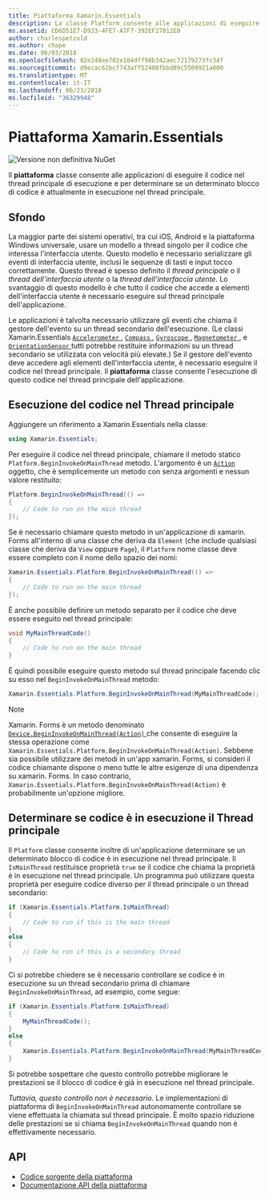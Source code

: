 ```yaml
---
title: Piattaforma Xamarin.Essentials
description: La classe Platform consente alle applicazioni di eseguire il codice nel thread principale di esecuzione.
ms.assetid: CD6D51E7-D933-4FE7-A7F7-392EF27812E0
author: charlespetzold
ms.author: chape
ms.date: 06/03/2018
ms.openlocfilehash: 82e248ee702e104dff98b342aec72179273fc34f
ms.sourcegitcommit: d9ecac62bcf743aff52408fbbd09c5509921a000
ms.translationtype: MT
ms.contentlocale: it-IT
ms.lasthandoff: 06/23/2018
ms.locfileid: "36329948"
---
```

# <a name="xamarinessentials-platform"></a>Piattaforma Xamarin.Essentials

![Versione non definitiva NuGet](~/media/shared/pre-release.png)

Il **piattaforma** classe consente alle applicazioni di eseguire il codice nel thread principale di esecuzione e per determinare se un determinato blocco di codice è attualmente in esecuzione nel thread principale.

## <a name="background"></a>Sfondo

La maggior parte dei sistemi operativi, tra cui iOS, Android e la piattaforma Windows universale, usare un modello a thread singolo per il codice che interessa l'interfaccia utente. Questo modello è necessario serializzare gli eventi di interfaccia utente, inclusi le sequenze di tasti e input tocco correttamente. Questo thread è spesso definito il _thread principale_ o il _thread dell'interfaccia utente_ o la _thread dell'interfaccia utente_. Lo svantaggio di questo modello è che tutto il codice che accede a elementi dell'interfaccia utente è necessario eseguire sul thread principale dell'applicazione. 

Le applicazioni è talvolta necessario utilizzare gli eventi che chiama il gestore dell'evento su un thread secondario dell'esecuzione. (Le classi Xamarin.Essentials [ `Accelerometer` ](accelerometer.md), [ `Compass` ](compass.md), [ `Gyroscope` ](gyroscope.md), [ `Magnetometer` ](magnetometer.md), e [ `OrientationSensor` ](orientation-sensor.md) tutti potrebbe restituire informazioni su un thread secondario se utilizzata con velocità più elevate.) Se il gestore dell'evento deve accedere agli elementi dell'interfaccia utente, è necessario eseguire il codice nel thread principale. Il **piattaforma** classe consente l'esecuzione di questo codice nel thread principale dell'applicazione.

## <a name="running-code-on-the-main-thread"></a>Esecuzione del codice nel Thread principale

Aggiungere un riferimento a Xamarin.Essentials nella classe:

```csharp
using Xamarin.Essentials;
```

Per eseguire il codice nel thread principale, chiamare il metodo statico `Platform.BeginInvokeOnMainThread` metodo. L'argomento è un [ `Action` ](xref:System.Action) oggetto, che è semplicemente un metodo con senza argomenti e nessun valore restituito:

```csharp
Platform.BeginInvokeOnMainThread(() =>
{
    // Code to run on the main thread
});
```

Se è necessario chiamare questo metodo in un'applicazione di xamarin. Forms all'interno di una classe che deriva da `Element` (che include qualsiasi classe che deriva da `View` oppure `Page`), il `Platform` nome classe deve essere completo con il nome dello spazio dei nomi:

```csharp
Xamarin.Essentials.Platform.BeginInvokeOnMainThread(() =>
{
    // Code to run on the main thread
});
```

È anche possibile definire un metodo separato per il codice che deve essere eseguito nel thread principale:

```csharp
void MyMainThreadCode()
{
    // Code to run on the main thread
}
```

È quindi possibile eseguire questo metodo sul thread principale facendo clic su esso nel `BeginInvokeOnMainThread` metodo:

```csharp
Xamarin.Essentials.Platform.BeginInvokeOnMainThread(MyMainThreadCode);
```

> [!NOTE]
> Xamarin. Forms è un metodo denominato [ `Device.BeginInvokeOnMainThread(Action)` ](https://docs.microsoft.com/dotnet/api/xamarin.forms.device.begininvokeonmainthread) che consente di eseguire la stessa operazione come `Xamarin.Essentials.Platform.BeginInvokeOnMainThread(Action)`. Sebbene sia possibile utilizzare dei metodi in un'app xamarin. Forms, si consideri il codice chiamante dispone o meno tutte le altre esigenze di una dipendenza su xamarin. Forms. In caso contrario, `Xamarin.Essentials.Platform.BeginInvokeOnMainThread(Action)` è probabilmente un'opzione migliore.

## <a name="determining-if-code-is-running-on-the-main-thread"></a>Determinare se codice è in esecuzione il Thread principale

Il `Platform` classe consente inoltre di un'applicazione determinare se un determinato blocco di codice è in esecuzione nel thread principale. Il `IsMainThread` restituisce proprietà `true` se il codice che chiama la proprietà è in esecuzione nel thread principale. Un programma può utilizzare questa proprietà per eseguire codice diverso per il thread principale o un thread secondario:

```csharp
if (Xamarin.Essentials.Platform.IsMainThread)
{
    // Code to run if this is the main thread
}
else
{
    // Code to run if this is a secondary thread
}
```

Ci si potrebbe chiedere se è necessario controllare se codice è in esecuzione su un thread secondario prima di chiamare `BeginInvokeOnMainThread`, ad esempio, come segue:

```csharp
if (Xamarin.Essentials.Platform.IsMainThread)
{
    MyMainThreadCode();
}
else
{
    Xamarin.Essentials.Platform.BeginInvokeOnMainThread(MyMainThreadCode);
}
```

Si potrebbe sospettare che questo controllo potrebbe migliorare le prestazioni se il blocco di codice è già in esecuzione nel thread principale.

_Tuttavia, questo controllo non è necessario._ Le implementazioni di piattaforma di `BeginInvokeOnMainThread` autonomamente controllare se viene effettuata la chiamata sul thread principale. È molto spazio riduzione delle prestazioni se si chiama `BeginInvokeOnMainThread` quando non è effettivamente necessario.

## <a name="api"></a>API

- [Codice sorgente della piattaforma](https://github.com/xamarin/Essentials/tree/master/Xamarin.Essentials/Platform)
- [Documentazione API della piattaforma](xref:Xamarin.Essentials.Platform)
